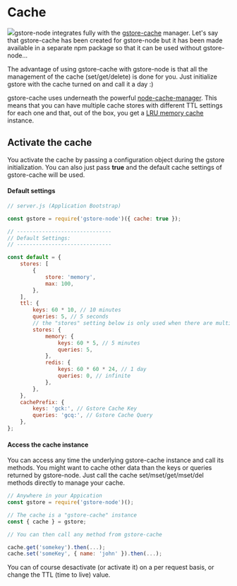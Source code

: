 # Cache

![](https://github.com/sebelga/gstore-cache/raw/master/logo/logo.gif)gstore-node integrates fully with the [gstore-cache](https://github.com/sebelga/gstore-cache) manager. Let's say that gstore-cache has been created for gstore-node but it has been made available in a separate npm package so that it can be used without gstore-node...

The advantage of using gstore-cache with gstore-node is that all the management of the cache \(set/get/delete\) is done for you. Just initialize gstore with the cache turned on and call it a day :\)

gstore-cache uses underneath the powerful [node-cache-manager](https://github.com/BryanDonovan/node-cache-manager). This means that you can have multiple cache stores with different TTL settings for each one and that, out of the box, you get a [LRU memory cache](https://www.npmjs.com/package/lru-cache) instance.

## Activate the cache

You activate the cache by passing a configuration object during the gstore initialization. You can also just pass **true** and the default cache settings of gstore-cache will be used.

#### Default settings

```js
// server.js (Application Bootstrap)

const gstore = require('gstore-node')({ cache: true }); 

// ------------------------------
// Default Settings:
// ------------------------------

const default = {
    stores: [
        {
            store: 'memory',
            max: 100,
        },
    ],
    ttl: {
        keys: 60 * 10, // 10 minutes
        queries: 5, // 5 seconds
        // the "stores" setting below is only used when there are multiple stores
        stores: {
            memory: {
                keys: 60 * 5, // 5 minutes
                queries: 5,
            },
            redis: {
                keys: 60 * 60 * 24, // 1 day
                queries: 0, // infinite
            },
        },
    },
    cachePrefix: {
        keys: 'gck:', // Gstore Cache Key
        queries: 'gcq:', // Gstore Cache Query
    },
};
```

#### Access the cache instance

You can access any time the underlying gstore-cache instance and call its methods. You might want to cache other data than the keys or queries returned by gstore-node. Just call the cache set/mset/get/mset/del methods directly to manage your cache.

```js
// Anywhere in your Appication
const gstore = require('gstore-node')();

// The cache is a "gstore-cache" instance
const { cache } = gstore;

// You can then call any method from gstore-cache

cache.get('somekey').then(...);
cache.set('someKey', { name: 'john' }).then(...);
```

You can of course desactivate \(or activate it\) on a per request basis, or change the TTL \(time to live\) value.

